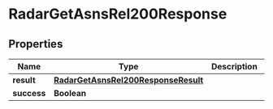 

# RadarGetAsnsRel200Response


## Properties

| Name | Type | Description | Notes |
|------------ | ------------- | ------------- | -------------|
|**result** | [**RadarGetAsnsRel200ResponseResult**](RadarGetAsnsRel200ResponseResult.md) |  |  |
|**success** | **Boolean** |  |  |



